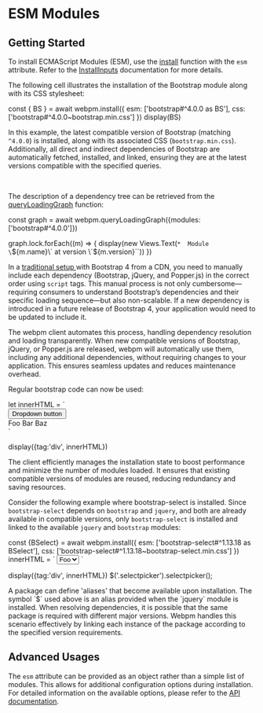 # ESM Modules

## Getting Started


To install ECMAScript Modules (ESM), use the [install](@nav/api/MainModule.install) function with the `esm` attribute.
Refer to the [InstallInputs](@nav/api/MainModule.InstallInputs) documentation for more details.

The following cell illustrates the installation of the Bootstrap module along with its CSS stylesheet:

<js-cell>
const { BS } = await webpm.install({
    esm: ['bootstrap#^4.0.0 as BS'],
    css: ['bootstrap#^4.0.0~bootstrap.min.css']
})
display(BS)
</js-cell>

In this example, the latest compatible version of Bootstrap (matching `^4.0.0`) is installed, along with its associated 
CSS (`bootstrap.min.css`). Additionally, all direct and indirect dependencies of Bootstrap are automatically fetched, 
installed, and linked, ensuring they are at the latest versions compatible with the specified queries.

<expandable title="Additional details" icon='fas fa-info-circle' mode="statefull">
<br>

The description of a dependency tree can be retrieved from the
[queryLoadingGraph](@nav/api/MainModule.queryLoadingGraph) function:

<js-cell>
const graph = await webpm.queryLoadingGraph({modules:['bootstrap#^4.0.0']})

graph.lock.forEach((m) => {
    display(new Views.Text(`*  Module \`${m.name}\` at version \`${m.version}\``))
})
</js-cell>

In a <a target="_blank" href="https://getbootstrap.com/docs/4.6/getting-started/download/#jsdelivr"> traditional setup 
</a> with Bootstrap 4 from a CDN, you need to manually include each dependency (Bootstrap, jQuery, 
and Popper.js) in the correct order using `script` tags. This manual process is not only cumbersome—requiring consumers 
to understand Bootstrap’s dependencies and their specific loading sequence—but also non-scalable. 
If a new dependency is introduced in a future release of Bootstrap 4, your application would need to be updated to 
include it.

The webpm client automates this process, handling dependency resolution and loading transparently. 
When new compatible versions of Bootstrap, jQuery, or Popper.js are released, webpm will automatically use them, 
including any additional dependencies, without requiring changes to your application. 
This ensures seamless updates and reduces maintenance overhead.
</expandable>

Regular bootstrap code can now be used:


<js-cell>
let innerHTML = `
<div class="dropdown">
    <button class="btn btn-secondary dropdown-toggle" type="button" id="dropdownMenuButton" data-toggle="dropdown" aria-haspopup="true" aria-expanded="false">
        Dropdown button
    </button>
    <div class="dropdown-menu" aria-labelledby="dropdownMenuButton">
        <a class="dropdown-item">Foo</a>
        <a class="dropdown-item">Bar</a>
        <a class="dropdown-item">Baz</a>
    </div>
</div>`

display({tag:'div', innerHTML})
</js-cell>


The client efficiently manages the installation state to boost performance and minimize the number of modules 
loaded. It ensures that existing compatible versions of modules are reused, reducing redundancy and saving resources.

Consider the following example where bootstrap-select is installed. Since `bootstrap-select` depends on `bootstrap` and
`jquery`, and both are already available in compatible versions, only `bootstrap-select` is installed and linked to the
available `jquery` and `bootstrap` modules:

<js-cell>
const {BSelect} = await webpm.install({
    esm: ['bootstrap-select#^1.13.18 as BSelect'],
    css: ['bootstrap-select#^1.13.18~bootstrap-select.min.css']
})
innerHTML = `
<select class="selectpicker" id="ex-select-picker">
  <option>Foo</option>
  <option>Bar</option>
  <option>Baz</option>
</select>
`

display({tag:'div', innerHTML})
$('.selectpicker').selectpicker();
</js-cell>

<note level='info'>
A package can define 'aliases' that become available upon installation. The symbol `$` used above
is an alias provided when the `jquery` module is installed.
</note>

<note level='hint'>
When resolving dependencies, it is possible that the same package is required with different major versions. 
Webpm handles this scenario effectively by linking each instance of the package according to the specified version
requirements.
</note>


## Advanced Usages

The `esm` attribute can be provided as an object rather than a simple list of modules. 
This allows for additional configuration options during installation. 
For detailed information on the available options, please refer to the 
[API documentation](@nav/api/MainModule.EsmInputs).
